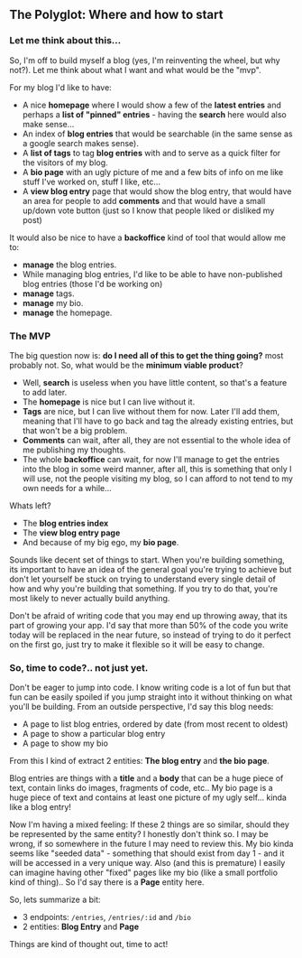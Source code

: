 ## The Polyglot: Where and how to start

### Let me think about this...
So, I'm off to build myself a blog (yes, I'm reinventing the wheel, but why not?). Let me think about what I want and what would be the "mvp".

For my blog I'd like to have:
* A nice **homepage** where I would show a few of the **latest entries** and perhaps a **list of "pinned" entries** - having the **search** here would also make sense...
* An index of **blog entries** that would be searchable (in the same sense as a google search makes sense).
* A **list of tags** to tag **blog entries** with and to serve as a quick filter for the visitors of my blog.
* A **bio page** with an ugly picture of me and a few bits of info on me like stuff I've worked on, stuff I like, etc...
* A **view blog entry** page that would show the blog entry, that would have an area for people to add **comments** and that would have a small up/down vote button (just so I know that people liked or disliked my post)

It would also be nice to have a **backoffice** kind of tool that would allow me to:
* **manage** the blog entries.
* While managing blog entries, I'd like to be able to have non-published blog entries (those I'd be working on)
* **manage** tags.
* **manage** my bio.
* **manage** the homepage.

### The MVP
The big question now is: **do I need all of this to get the thing going?** most probably not. So, what would be the **minimum viable product**? 
* Well, **search** is useless when you have little content, so that's a feature to add later.
* The **homepage** is nice but I can live without it.
* **Tags** are nice, but I can live without them for now. Later I'll add them, meaning that I'll have to go back and tag the already existing entries, but that won't be a big problem.
* **Comments** can wait, after all, they are not essential to the whole idea of me publishing my thoughts.
* The whole **backoffice** can wait, for now I'll manage to get the entries into the blog in some weird manner, after all, this is something that only I will use, not the people visiting my blog, so I can afford to not tend to my own needs for a while...

Whats left?

* The **blog entries index**
* The **view blog entry page**
* And because of my big ego, my **bio page**.

Sounds like decent set of things to start. When you're building something, its important to have an idea of the general goal you're trying to achieve but don't let yourself be stuck on trying to understand every single detail of how and why you're building that something. If you try to do that, you're most likely to never actually build anything. 

Don't be afraid of writing code that you may end up throwing away, that its part of growing your app. I'd say that more than 50% of the code you write today will be replaced in the near future, so instead of trying to do it perfect on the first go, just try to make it flexible so it will be easy to change.

### So, time to code?.. not just yet.

Don't be eager to jump into code. I know writing code is a lot of fun but that fun can be easily spoiled if you jump straight into it without thinking on what you'll be building.
From an outside perspective, I'd say this blog needs:

* A page to list blog entries, ordered by date (from most recent to oldest)
* A page to show a particular blog entry
* A page to show my bio

From this I kind of extract 2 entities: **The blog entry** and **the bio page**.

Blog entries are things with a **title** and a **body** that can be a huge piece of text, contain links do images, fragments of code, etc..
My bio page is a huge piece of text and contains at least one picture of my ugly self... kinda like a blog entry!

Now I'm having a mixed feeling: If these 2 things are so similar, should they be represented by the same entity? I honestly don't think so. I may be wrong, if so somewhere in the future I may need to review this.
My bio kinda seems like "seeded data" - something that should exist from day 1 - and it will be accessed in a very unique way.
Also (and this is premature) I easily can imagine having other "fixed" pages like my bio (like a small portfolio kind of thing).. So I'd say there is a **Page** entity here.

So, lets summarize a bit:

* 3 endpoints: `/entries`, `/entries/:id` and `/bio`
* 2 entities: **Blog Entry** and **Page** 

Things are kind of thought out, time to act!
